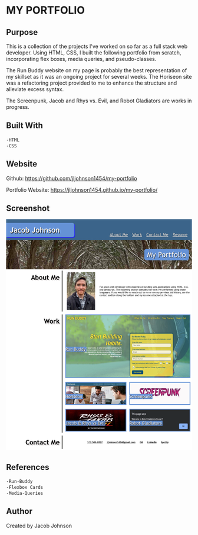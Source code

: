 # MY PORTFOLIO

## Purpose
This is a collection of the projects I've worked on so far as a full stack web developer. Using HTML, CSS, I built the following portfolio from scratch, incorporating flex boxes, media queries, and pseudo-classes.

The Run Buddy website on my page is probably the best representation of my skillset as it was an ongoing project for several weeks. The Horiseon site was a refactoring project provided to me to enhance the structure and alleviate excess syntax.

The Screenpunk, Jacob and Rhys vs. Evil, and Robot Gladiators are works in progress.

## Built With
    -HTML
    -CSS

## Website

Github: https://github.com/jljohnson1454/my-portfolio

Portfolio Website: https://jljohnson1454.github.io/my-portfolio/


## Screenshot
![Screenshot](assets/images/screenshot.png)

## References

    -Run-Buddy
    -Flexbox Cards
    -Media-Queries

## Author
Created by Jacob Johnson